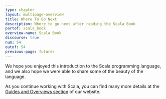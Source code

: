 ```yaml
---
type: chapter
layout: multipage-overview
title: Where To Go Next
description: Where to go next after reading the Scala Book
partof: scala_book
overview-name: Scala Book
discourse: true
num: 54
outof: 54
previous-page: futures
---
```


We hope you enjoyed this introduction to the Scala programming language, and we also hope we were able to share some of the beauty of the language.

As you continue working with Scala, you can find many more details at the [Guides and Overviews section]({{site.baseurl}}/overviews/index.html) of our website.


